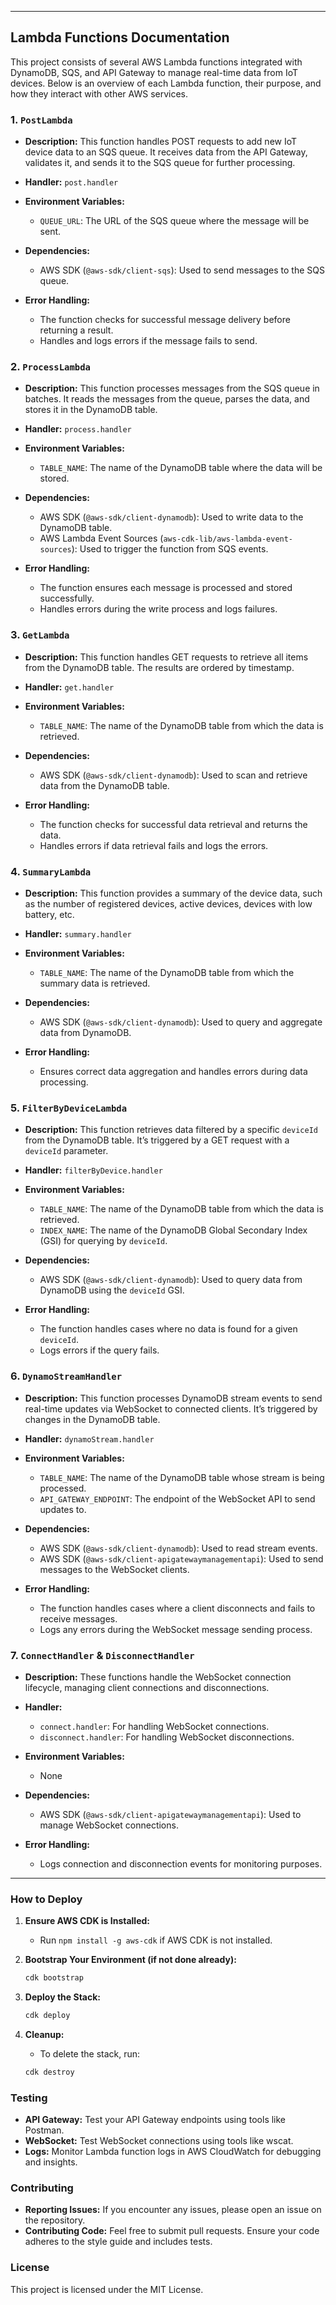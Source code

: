 
---

## **Lambda Functions Documentation**

This project consists of several AWS Lambda functions integrated with DynamoDB, SQS, and API Gateway to manage real-time data from IoT devices. Below is an overview of each Lambda function, their purpose, and how they interact with other AWS services.

### **1. `PostLambda`**

- **Description:** This function handles POST requests to add new IoT device data to an SQS queue. It receives data from the API Gateway, validates it, and sends it to the SQS queue for further processing.

- **Handler:** `post.handler`

- **Environment Variables:**
  - `QUEUE_URL`: The URL of the SQS queue where the message will be sent.

- **Dependencies:**
  - AWS SDK (`@aws-sdk/client-sqs`): Used to send messages to the SQS queue.

- **Error Handling:**
  - The function checks for successful message delivery before returning a result.
  - Handles and logs errors if the message fails to send.

### **2. `ProcessLambda`**

- **Description:** This function processes messages from the SQS queue in batches. It reads the messages from the queue, parses the data, and stores it in the DynamoDB table.

- **Handler:** `process.handler`

- **Environment Variables:**
  - `TABLE_NAME`: The name of the DynamoDB table where the data will be stored.

- **Dependencies:**
  - AWS SDK (`@aws-sdk/client-dynamodb`): Used to write data to the DynamoDB table.
  - AWS Lambda Event Sources (`aws-cdk-lib/aws-lambda-event-sources`): Used to trigger the function from SQS events.

- **Error Handling:**
  - The function ensures each message is processed and stored successfully.
  - Handles errors during the write process and logs failures.

### **3. `GetLambda`**

- **Description:** This function handles GET requests to retrieve all items from the DynamoDB table. The results are ordered by timestamp.

- **Handler:** `get.handler`

- **Environment Variables:**
  - `TABLE_NAME`: The name of the DynamoDB table from which the data is retrieved.

- **Dependencies:**
  - AWS SDK (`@aws-sdk/client-dynamodb`): Used to scan and retrieve data from the DynamoDB table.

- **Error Handling:**
  - The function checks for successful data retrieval and returns the data.
  - Handles errors if data retrieval fails and logs the errors.

### **4. `SummaryLambda`**

- **Description:** This function provides a summary of the device data, such as the number of registered devices, active devices, devices with low battery, etc.

- **Handler:** `summary.handler`

- **Environment Variables:**
  - `TABLE_NAME`: The name of the DynamoDB table from which the summary data is retrieved.

- **Dependencies:**
  - AWS SDK (`@aws-sdk/client-dynamodb`): Used to query and aggregate data from DynamoDB.

- **Error Handling:**
  - Ensures correct data aggregation and handles errors during data processing.

### **5. `FilterByDeviceLambda`**

- **Description:** This function retrieves data filtered by a specific `deviceId` from the DynamoDB table. It’s triggered by a GET request with a `deviceId` parameter.

- **Handler:** `filterByDevice.handler`

- **Environment Variables:**
  - `TABLE_NAME`: The name of the DynamoDB table from which the data is retrieved.
  - `INDEX_NAME`: The name of the DynamoDB Global Secondary Index (GSI) for querying by `deviceId`.

- **Dependencies:**
  - AWS SDK (`@aws-sdk/client-dynamodb`): Used to query data from DynamoDB using the `deviceId` GSI.

- **Error Handling:**
  - The function handles cases where no data is found for a given `deviceId`.
  - Logs errors if the query fails.

### **6. `DynamoStreamHandler`**

- **Description:** This function processes DynamoDB stream events to send real-time updates via WebSocket to connected clients. It’s triggered by changes in the DynamoDB table.

- **Handler:** `dynamoStream.handler`

- **Environment Variables:**
  - `TABLE_NAME`: The name of the DynamoDB table whose stream is being processed.
  - `API_GATEWAY_ENDPOINT`: The endpoint of the WebSocket API to send updates to.

- **Dependencies:**
  - AWS SDK (`@aws-sdk/client-dynamodb`): Used to read stream events.
  - AWS SDK (`@aws-sdk/client-apigatewaymanagementapi`): Used to send messages to the WebSocket clients.

- **Error Handling:**
  - The function handles cases where a client disconnects and fails to receive messages.
  - Logs any errors during the WebSocket message sending process.

### **7. `ConnectHandler` & `DisconnectHandler`**

- **Description:** These functions handle the WebSocket connection lifecycle, managing client connections and disconnections.

- **Handler:**
  - `connect.handler`: For handling WebSocket connections.
  - `disconnect.handler`: For handling WebSocket disconnections.

- **Environment Variables:**
  - None

- **Dependencies:**
  - AWS SDK (`@aws-sdk/client-apigatewaymanagementapi`): Used to manage WebSocket connections.

- **Error Handling:**
  - Logs connection and disconnection events for monitoring purposes.

---

### **How to Deploy**

1. **Ensure AWS CDK is Installed:**
   - Run `npm install -g aws-cdk` if AWS CDK is not installed.

2. **Bootstrap Your Environment (if not done already):**
   ```bash
   cdk bootstrap
   ```

3. **Deploy the Stack:**
   ```bash
   cdk deploy
   ```

4. **Cleanup:**
   - To delete the stack, run:
   ```bash
   cdk destroy
   ```

### **Testing**

- **API Gateway:** Test your API Gateway endpoints using tools like Postman.
- **WebSocket:** Test WebSocket connections using tools like wscat.
- **Logs:** Monitor Lambda function logs in AWS CloudWatch for debugging and insights.

### **Contributing**

- **Reporting Issues:** If you encounter any issues, please open an issue on the repository.
- **Contributing Code:** Feel free to submit pull requests. Ensure your code adheres to the style guide and includes tests.

### **License**

This project is licensed under the MIT License.
